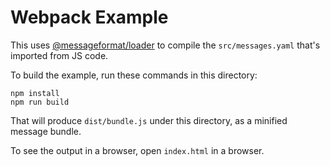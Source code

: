# Webpack Example

This uses [@messageformat/loader](http://messageformat.github.io/messageformat/webpack/) to compile the `src/messages.yaml` that's imported from JS code.

To build the example, run these commands in this directory:

```
npm install
npm run build
```

That will produce `dist/bundle.js` under this directory, as a minified message bundle.

To see the output in a browser, open `index.html` in a browser.
